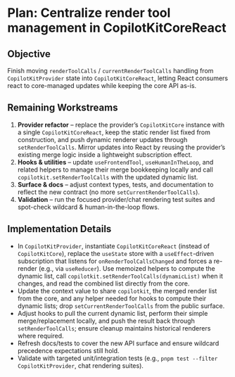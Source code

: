 # Plan: Centralize render tool management in CopilotKitCoreReact

## Objective
Finish moving `renderToolCalls` / `currentRenderToolCalls` handling from `CopilotKitProvider` state into `CopilotKitCoreReact`, letting React consumers react to core-managed updates while keeping the core API as-is.

## Remaining Workstreams
1. **Provider refactor** – replace the provider’s `CopilotKitCore` instance with a single `CopilotKitCoreReact`, keep the static render list fixed from construction, and push dynamic renderer updates through `setRenderToolCalls`. Mirror updates into React by reusing the provider’s existing merge logic inside a lightweight subscription effect.
2. **Hooks & utilities** – update `useFrontendTool`, `useHumanInTheLoop`, and related helpers to manage their merge bookkeeping locally and call `copilotkit.setRenderToolCalls` with the updated dynamic list.
3. **Surface & docs** – adjust context types, tests, and documentation to reflect the new contract (no more `setCurrentRenderToolCalls`).
4. **Validation** – run the focused provider/chat rendering test suites and spot-check wildcard & human-in-the-loop flows.

## Implementation Details
- In `CopilotKitProvider`, instantiate `CopilotKitCoreReact` (instead of `CopilotKitCore`), replace the `useState` store with a `useEffect`-driven subscription that listens for `onRenderToolCallsChanged` and forces a re-render (e.g., via `useReducer`). Use memoized helpers to compute the dynamic list, call `copilotkit.setRenderToolCalls(dynamicList)` when it changes, and read the combined list directly from the core.
- Update the context value to share `copilotkit`, the merged render list from the core, and any helper needed for hooks to compute their dynamic lists; drop `setCurrentRenderToolCalls` from the public surface.
- Adjust hooks to pull the current dynamic list, perform their simple merge/replacement locally, and push the result back through `setRenderToolCalls`; ensure cleanup maintains historical renderers where required.
- Refresh docs/tests to cover the new API surface and ensure wildcard precedence expectations still hold.
- Validate with targeted unit/integration tests (e.g., `pnpm test --filter CopilotKitProvider`, chat rendering suites).
